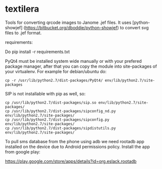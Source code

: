 textilera
=========

Tools for converting qrcode images to Janome .jef files. It uses [python-showjef] (https://bitbucket.org/dboddie/python-showjef) to convert svg files to .jef format.

requirements:

Do 
    pip install -r requirements.txt

PyQt4 must be installed system wide manually or with your prefered package manager, after that you can copy the module into site-packages of your virtualenv. For example for debian/ubuntu do:

    cp -r /usr/lib/python2.7/dist-packages/PyQt4/ env/lib/python2.7/site-packages

SIP is not installable with pip as well, so: 

    cp /usr/lib/python2.7/dist-packages/sip.so env/lib/python2.7/site-packages/
    cp /usr/lib/python2.7/dist-packages/sipconfig_nd.py env/lib/python2.7/site-packages/
    cp /usr/lib/python2.7/dist-packages/sipconfig.py env/lib/python2.7/site-packages/
    cp /usr/lib/python2.7/dist-packages/sipdistutils.py env/lib/python2.7/site-packages/


To pull sms database from the phone using adb we need rootadb app installed on the device due to Android permissions policy. Install the app from google play:

https://play.google.com/store/apps/details?id=org.eslack.rootadb
